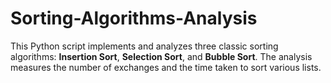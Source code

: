 # Sorting-Algorithms-Analysis
This Python script implements and analyzes three classic sorting algorithms: **Insertion Sort**, **Selection Sort**, and **Bubble Sort**. The analysis measures the number of exchanges and the time taken to sort various lists.
